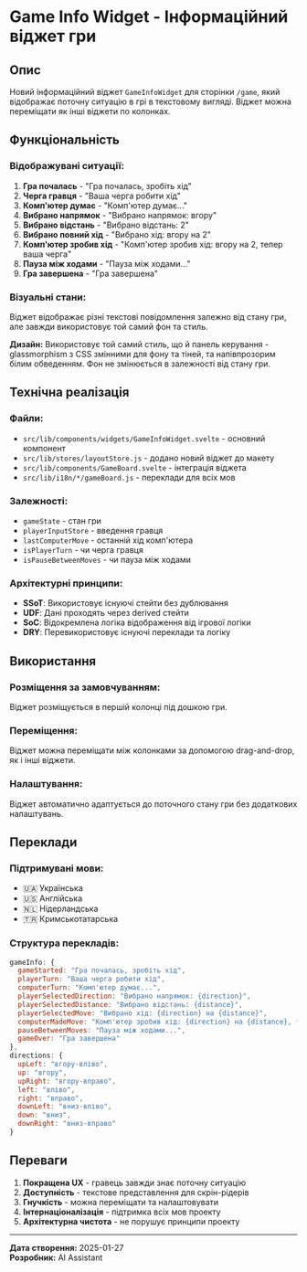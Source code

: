 # Game Info Widget - Інформаційний віджет гри

## Опис
Новий інформаційний віджет `GameInfoWidget` для сторінки `/game`, який відображає поточну ситуацію в грі в текстовому вигляді. Віджет можна переміщати як інші віджети по колонках.

## Функціональність

### Відображувані ситуації:
1. **Гра почалась** - "Гра почалась, зробіть хід"
2. **Черга гравця** - "Ваша черга робити хід"
3. **Комп'ютер думає** - "Комп'ютер думає..."
4. **Вибрано напрямок** - "Вибрано напрямок: вгору"
5. **Вибрано відстань** - "Вибрано відстань: 2"
6. **Вибрано повний хід** - "Вибрано хід: вгору на 2"
7. **Комп'ютер зробив хід** - "Комп'ютер зробив хід: вгору на 2, тепер ваша черга"
8. **Пауза між ходами** - "Пауза між ходами..."
9. **Гра завершена** - "Гра завершена"

### Візуальні стани:
Віджет відображає різні текстові повідомлення залежно від стану гри, але завжди використовує той самий фон та стиль.

**Дизайн:** Використовує той самий стиль, що й панель керування - glassmorphism з CSS змінними для фону та тіней, та напівпрозорим білим обведенням. Фон не змінюється в залежності від стану гри.

## Технічна реалізація

### Файли:
- `src/lib/components/widgets/GameInfoWidget.svelte` - основний компонент
- `src/lib/stores/layoutStore.js` - додано новий віджет до макету
- `src/lib/components/GameBoard.svelte` - інтеграція віджета
- `src/lib/i18n/*/gameBoard.js` - переклади для всіх мов

### Залежності:
- `gameState` - стан гри
- `playerInputStore` - введення гравця
- `lastComputerMove` - останній хід комп'ютера
- `isPlayerTurn` - чи черга гравця
- `isPauseBetweenMoves` - чи пауза між ходами

### Архітектурні принципи:
- **SSoT**: Використовує існуючі стейти без дублювання
- **UDF**: Дані проходять через derived стейти
- **SoC**: Відокремлена логіка відображення від ігрової логіки
- **DRY**: Перевикористовує існуючі переклади та логіку

## Використання

### Розміщення за замовчуванням:
Віджет розміщується в першій колонці під дошкою гри.

### Переміщення:
Віджет можна переміщати між колонками за допомогою drag-and-drop, як і інші віджети.

### Налаштування:
Віджет автоматично адаптується до поточного стану гри без додаткових налаштувань.

## Переклади

### Підтримувані мови:
- 🇺🇦 Українська
- 🇺🇸 Англійська  
- 🇳🇱 Нідерландська
- 🇹🇷 Кримськотатарська

### Структура перекладів:
```javascript
gameInfo: {
  gameStarted: "Гра почалась, зробіть хід",
  playerTurn: "Ваша черга робити хід",
  computerTurn: "Комп'ютер думає...",
  playerSelectedDirection: "Вибрано напрямок: {direction}",
  playerSelectedDistance: "Вибрано відстань: {distance}",
  playerSelectedMove: "Вибрано хід: {direction} на {distance}",
  computerMadeMove: "Комп'ютер зробив хід: {direction} на {distance}, тепер ваша черга",
  pauseBetweenMoves: "Пауза між ходами...",
  gameOver: "Гра завершена"
},
directions: {
  upLeft: "вгору-вліво",
  up: "вгору",
  upRight: "вгору-вправо",
  left: "вліво",
  right: "вправо",
  downLeft: "вниз-вліво",
  down: "вниз",
  downRight: "вниз-вправо"
}
```

## Переваги

1. **Покращена UX** - гравець завжди знає поточну ситуацію
2. **Доступність** - текстове представлення для скрін-рідерів
3. **Гнучкість** - можна переміщати та налаштовувати
4. **Інтернаціоналізація** - підтримка всіх мов проекту
5. **Архітектурна чистота** - не порушує принципи проекту

---
**Дата створення:** 2025-01-27  
**Розробник:** AI Assistant 
